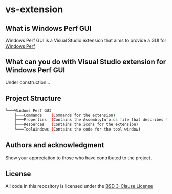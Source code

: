 # vs-extension

## What is Windows Perf GUI

Windows Perf GUI is a Visual Studio extension that aims to provide a GUI for [Windows Perf](https://gitlab.com/Linaro/WindowsPerf/windowsperf)

## What can you do with Visual Studio extension for Windows Perf GUI

Under construction...

## Project Structure

```bash
└───Windows Perf GUI
    ├───Commands    (Commands for the extension)
    ├───Properties  (Contains the AssemblyInfo.cs file that describes the application metadata)
    ├───Resources   (Contains the icons for the extension)
    └───ToolWindows (Contains the code for the tool window)
```

## Authors and acknowledgment

Show your appreciation to those who have contributed to the project.

## License

All code in this repository is licensed under the [BSD 3-Clause License](LICENSE)
